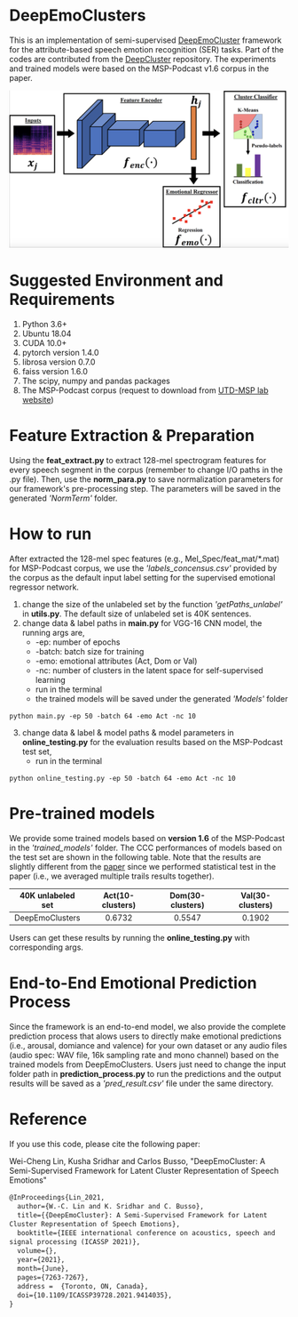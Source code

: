 # DeepEmoClusters
This is an implementation of semi-supervised [DeepEmoCluster](https://ieeexplore.ieee.org/abstract/document/9414035) framework for the attribute-based speech emotion recognition (SER) tasks. Part of the codes are contributed from the [DeepCluster](https://github.com/facebookresearch/deepcluster) repository. The experiments and trained models were based on the MSP-Podcast v1.6 corpus in the paper.

![The DeepEmoCluster Framework](/images/DeepEmoCluster.png)


# Suggested Environment and Requirements
1. Python 3.6+
2. Ubuntu 18.04
3. CUDA 10.0+
4. pytorch version 1.4.0
5. librosa version 0.7.0
6. faiss version 1.6.0
7. The scipy, numpy and pandas packages
8. The MSP-Podcast corpus (request to download from [UTD-MSP lab website](https://ecs.utdallas.edu/research/researchlabs/msp-lab/MSP-Podcast.html))

# Feature Extraction & Preparation
Using the **feat_extract.py** to extract 128-mel spectrogram features for every speech segment in the corpus (remember to change I/O paths in the .py file). Then, use the **norm_para.py** to save normalization parameters for our framework's pre-processing step. The parameters will be saved in the generated *'NormTerm'* folder.

# How to run
After extracted the 128-mel spec features (e.g., Mel_Spec/feat_mat/\*.mat) for MSP-Podcast corpus, we use the *'labels_concensus.csv'* provided by the corpus as the default input label setting for the supervised emotional regressor network. 
1. change the size of the unlabeled set by the function *'getPaths_unlabel'* in **utils.py**. The default size of unlabeled set is 40K sentences.
2. change data & label paths in **main.py** for VGG-16 CNN model, the running args are,
   * -ep: number of epochs
   * -batch: batch size for training
   * -emo: emotional attributes (Act, Dom or Val)
   * -nc: number of clusters in the latent space for self-supervised learning
   * run in the terminal
   * the trained models will be saved under the generated *'Models'* folder
```
python main.py -ep 50 -batch 64 -emo Act -nc 10
```
3. change data & label & model paths & model parameters in **online_testing.py** for the evaluation results based on the MSP-Podcast test set,
   * run in the terminal
```
python online_testing.py -ep 50 -batch 64 -emo Act -nc 10
```

# Pre-trained models
We provide some trained models based on **version 1.6** of the MSP-Podcast in the *'trained_models'* folder. The CCC performances of models based on the test set are shown in the following table. Note that the results are slightly different from the [paper](https://ieeexplore.ieee.org/abstract/document/9414035) since we performed statistical test in the paper (i.e., we averaged multiple trails results together).

| 40K unlabeled set | Act(10-clusters) | Dom(30-clusters) | Val(30-clusters) |
|:----------------:|:----------------:|:----------------:|:----------------:|
| DeepEmoClusters | 0.6732 | 0.5547 | 0.1902 |


Users can get these results by running the **online_testing.py** with corresponding args.

# End-to-End Emotional Prediction Process
Since the framework is an end-to-end model, we also provide the complete prediction process that alows users to directly make emotional predictions (i.e., arousal, domiance and valence) for your own dataset or any audio files (audio spec: WAV file, 16k sampling rate and mono channel) based on the trained models from DeepEmoClusters. Users just need to change the input folder path in **prediction_process.py** to run the predictions and the output results will be saved as a *'pred_result.csv'* file under the same directory. 

# Reference
If you use this code, please cite the following paper:

Wei-Cheng Lin, Kusha Sridhar and Carlos Busso, "DeepEmoCluster: A Semi-Supervised Framework for Latent Cluster Representation of Speech Emotions"

```
@InProceedings{Lin_2021, 
  author={W.-C. Lin and K. Sridhar and C. Busso}, 
  title={{DeepEmoCluster}: A Semi-Supervised Framework for Latent Cluster Representation of Speech Emotions},
  booktitle={IEEE international conference on acoustics, speech and signal processing (ICASSP 2021)}, 
  volume={},
  year={2021}, 
  month={June}, 
  pages={7263-7267}, 
  address =  {Toronto, ON, Canada},
  doi={10.1109/ICASSP39728.2021.9414035},
} 
```
